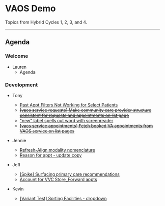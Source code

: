 # VAOS Demo

Topics from Hybrid Cycles 1, 2, 3, and 4.

---
## Agenda

### Welcome

- Lauren 
  - Agenda

### Development

- Tony
  - [Past Appt Filters Not Working for Select Patients](https://github.com/department-of-veterans-affairs/va.gov-team/issues/26435)
  - ~~[[vaos service requests] Make community care provider structure consistent for requests and appointments on list page](https://github.com/department-of-veterans-affairs/va.gov-team/issues/24931)~~
  - ["new" label spells out word with screenreader](https://github.com/department-of-veterans-affairs/va.gov-team/issues/26494)
  - ~~[[vaos service appointments] Fetch booked VA appointments from VAOS service on list pages](https://github.com/department-of-veterans-affairs/va.gov-team/issues/26408)~~

- Jennie
  - [Refresh-Align modality nomenclature](https://github.com/department-of-veterans-affairs/va.gov-team/issues/25835)
  - [Reason for appt - update copy](https://github.com/department-of-veterans-affairs/va.gov-team/issues/26386)

- Jeff
  - [[Spike] Surfacing primary care recommendations](https://github.com/department-of-veterans-affairs/va.gov-team/issues/26442)
  - [Account for VVC Store_Forward appts](https://github.com/department-of-veterans-affairs/va.gov-team/issues/15294)

- Kevin
  - [[Variant Test] Sorting Facilities - dropdown](https://github.com/department-of-veterans-affairs/va.gov-team/issues/24280)
